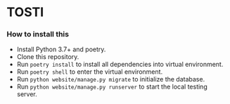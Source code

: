 # TOSTI

### How to install this

- Install Python 3.7+ and poetry.
- Clone this repository.
- Run `poetry install` to install all dependencies into virtual environment.
- Run `poetry shell` to enter the virtual environment.
- Run `python website/manage.py migrate` to initialize the database.
- Run `python website/manage.py runserver` to start the local testing server.
